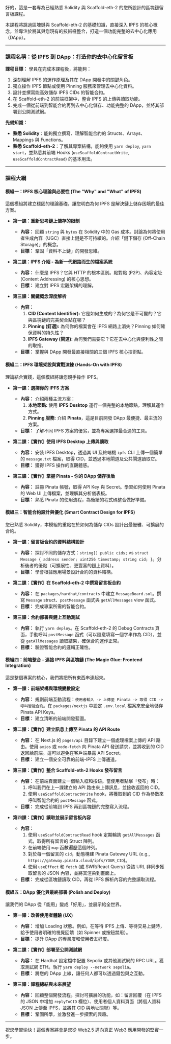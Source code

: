 好的，這是一套專為已經熟悉 Solidity 與 Scaffold-eth-2 的您所設計的區塊鏈留言板課程。

本課程將跳過區塊鏈與 Scaffold-eth-2 的基礎知識，直接深入 IPFS 的核心概念，並專注於將其與您現有的技術棧整合，打造一個功能完整的去中心化應用（DApp）。

---

### **課程名稱：從 IPFS 到 DApp：打造你的去中心化留言板**

**課程目標：**
學員在完成本課程後，將能夠：
1.  深刻理解 IPFS 的運作原理及其在 DApp 開發中的關鍵角色。
2.  獨立操作 IPFS 節點或使用 Pinning 服務來管理去中心化資料。
3.  設計並撰寫能高效儲存 IPFS CIDs 的智能合約。
4.  在 Scaffold-eth-2 的前端框架中，整合 IPFS 的上傳與讀取功能。
5.  完成一個從前端到智能合約再到去中心化儲存、功能完整的 DApp，並將其部署到公開測試網。

**先備知識：**
*   **熟悉 Solidity**：能夠獨立撰寫、理解智能合約的 Structs、Arrays、Mappings 與 Functions。
*   **熟悉 Scaffold-eth-2**：了解其專案結構，能夠使用 `yarn deploy`, `yarn start`，並熟悉其前端 Hooks (`useScaffoldContractWrite`, `useScaffoldContractRead`) 的基本用法。

---

### **課程大綱**

#### **模組一：IPFS 核心理論與必要性 (The "Why" and "What" of IPFS)**

這個模組將建立穩固的理論基礎，讓您明白為何 IPFS 是解決鏈上儲存困境的最佳方案。

*   **第一課：重新思考鏈上儲存的限制**
    *   **內容：** 回顧 `string` 與 `bytes` 在 Solidity 中的 Gas 成本。討論為何將使用者生成內容（UGC）直接上鏈是不可持續的。介紹「鏈下儲存 (Off-Chain Storage)」的概念。
    *   **目標：** 鞏固「資料不上鏈」的開發思維。

*   **第二課：IPFS 介紹 - 為新一代網路而生的檔案系統**
    *   **內容：** 什麼是 IPFS？它與 HTTP 的根本區別。點對點 (P2P)、內容定址 (Content Addressing) 的核心思想。
    *   **目標：** 建立對 IPFS 宏觀架構的理解。

*   **第三課：關鍵概念深度解析**
    *   **內容：**
        1.  **CID (Content Identifier):** 它是如何生成的？為何它是不可變的？它與區塊鏈的完美契合點在哪？
        2.  **Pinning (釘選):** 為何你的檔案會在 IPFS 網路上消失？Pinning 如何確保資料的持久性？
        3.  **IPFS Gateway (閘道):** 為何我們需要它？它在去中心化與便利性之間的取捨。
    *   **目標：** 掌握與 DApp 開發最直接相關的三個 IPFS 核心技術點。

#### **模組二：IPFS 環境架設與實戰演練 (Hands-On with IPFS)**

理論結合實踐，這個模組將讓您親手操作 IPFS。

*   **第一課：選擇你的 IPFS 方案**
    *   **內容：** 介紹兩種主流方案：
        1.  **本地節點:** 使用 **IPFS Desktop** 運行一個完整的本地節點，理解其運作方式。
        2.  **Pinning 服務:** 介紹 **Pinata**，這是目前開發 DApp 最便捷、最主流的方案。
    *   **目標：** 了解不同 IPFS 方案的優劣，並為專案選擇最合適的工具。

*   **第二課：【實作】使用 IPFS Desktop 上傳與讀取**
    *   **內容：** 安裝 IPFS Desktop，透過其 UI 及終端機 `ipfs` CLI 上傳一個簡單的 `message.txt` 檔案，取得 CID，並透過本地閘道及公共閘道讀取它。
    *   **目標：** 獲得 IPFS 操作的直觀體感。

*   **第三課：【實作】掌握 Pinata - 你的 DApp 儲存後盾**
    *   **內容：** 註冊 Pinata 帳號，取得 API Key 與 Secret。學習如何使用 Pinata 的 Web UI 上傳檔案，並理解其分析儀表板。
    *   **目標：** 熟悉 Pinata 的使用流程，為後續的程式碼整合做好準備。

#### **模組三：智能合約設計與優化 (Smart Contract Design for IPFS)**

您已熟悉 Solidity，本模組的重點在於如何為儲存 CIDs 設計出最優雅、可擴展的合約。

*   **第一課：留言板合約的資料結構設計**
    *   **內容：** 探討不同的儲存方式：`string[] public cids;` vs `struct Message { address sender; uint256 timestamp; string cid; }`。分析後者的優點（可擴展性、更豐富的鏈上資料）。
    *   **目標：** 學會根據應用場景設計合約的資料結構。

*   **第二課：【實作】在 Scaffold-eth-2 中撰寫留言板合約**
    *   **內容：** 在 `packages/hardhat/contracts` 中建立 `MessageBoard.sol`。撰寫 `Message` struct、`postMessage` 函式與 `getAllMessages` view 函式。
    *   **目標：** 完成專案所需的智能合約。

*   **第三課：合約部署與鏈上互動測試**
    *   **內容：** 執行 `yarn deploy`。在 Scaffold-eth-2 的 Debug Contracts 頁面，手動呼叫 `postMessage` 函式（可以隨意填寫一個字串作為 CID），並從 `getAllMessages` 讀取結果，確保合約運作正常。
    *   **目標：** 驗證智能合約的邏輯正確性。

#### **模組四：前端整合 - 連接 IPFS 與區塊鏈 (The Magic Glue: Frontend Integration)**

這是整個專案的核心，我們將把所有東西串連起來。

*   **第一課：前端架構與環境變數設定**
    *   **內容：** 規劃前端互動流程：`使用者輸入 -> 上傳至 Pinata -> 取得 CID -> 呼叫智能合約`。在 `packages/nextjs` 中設定 `.env.local` 檔案來安全地儲存 Pinata API Keys。
    *   **目標：** 建立清晰的前端開發藍圖。

*   **第二課：【實作】建立訊息上傳至 Pinata 的 API Route**
    *   **內容：** 在 Next.js 的 `pages/api` 目錄下建立一個處理檔案上傳的 API 路由。使用 `axios` 或 `node-fetch` 向 Pinata API 發送請求，並將收到的 CID 返回給前端。這可以避免在客戶端暴露 API Secret。
    *   **目標：** 建立一個安全可靠的前端-IPFS 上傳通道。

*   **第三課：【實作】整合 Scaffold-eth-2 Hooks 發布留言**
    *   **內容：** 在前端頁面建立一個輸入框和按鈕。當使用者點擊「發布」時：
        1.  呼叫我們在上一課建立的 API 路由來上傳訊息，並接收返回的 CID。
        2.  使用 `useScaffoldContractWrite` hook，將獲取到的 CID 作為參數來呼叫智能合約的 `postMessage` 函式。
    *   **目標：** 完成從前端到 IPFS 再到區塊鏈的完整寫入流程。

*   **第四課：【實作】讀取並展示留言板內容**
    *   **內容：**
        1.  使用 `useScaffoldContractRead` hook 定期輪詢 `getAllMessages` 函式，取得所有留言的 Struct 陣列。
        2.  在前端使用 `map` 函數遍歷這個陣列。
        3.  對於每一個留言的 `cid`，動態構建 Pinata Gateway URL (e.g., `https://gateway.pinata.cloud/ipfs/YOUR_CID`)。
        4.  使用 `useEffect` 和 `fetch` (或 SWR/React Query) 從該 URL 非同步獲取留言的 JSON 內容，並將其渲染到畫面上。
    *   **目標：** 完成從區塊鏈讀取 CID，再從 IPFS 解析內容的完整讀取流程。

#### **模組五：DApp 優化與最終部署 (Polish and Deploy)**

讓我們的 DApp 從「能用」變成「好用」，並展示給全世界。

*   **第一課：改善使用者體驗 (UX)**
    *   **內容：** 增加 Loading 狀態。例如，在等待 IPFS 上傳、等待交易上鏈時，給予使用者明確的視覺回饋（如 Spinner 或按鈕禁用）。
    *   **目標：** 提升 DApp 的專業度和使用者友好度。

*   **第二課：【實作】部署至公開測試網**
    *   **內容：** 在 Hardhat 設定檔中配置 Sepolia 或其他測試網的 RPC URL。獲取測試網 ETH。執行 `yarn deploy --network sepolia`。
    *   **目標：** 將您的 DApp 上線，讓任何人都可以透過錢包與之互動。

*   **第三課：課程總結與未來展望**
    *   **內容：** 回顧整個開發流程。探討可擴展的功能，如：留言回覆（在 IPFS 的 JSON 中增加 `replyToCID` 欄位）、使用者個人資料頁面（將個人資料 JSON 上傳至 IPFS，並將其 CID 與地址關聯）等。
    *   **目標：** 鞏固所學，並激發進一步探索的興趣。

---

祝您學習愉快！這個專案將會是您從 Web2.5 邁向真正 Web3 應用開發的堅實一步。